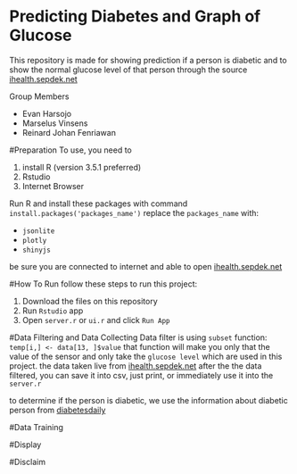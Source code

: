 # Predicting Diabetes and Graph of Glucose
This repository is made for showing prediction if a person is diabetic and to show the normal glucose level of that person through the source [ihealth.sepdek.net](https://ihealth.sepdek.net)

Group Members
* Evan Harsojo
* Marselus Vinsens
* Reinard Johan Fenriawan

#Preparation
To use, you need to
1. install R (version 3.5.1 preferred)
2. Rstudio
3. Internet Browser

Run R and install these packages with command `install.packages('packages_name')`
replace the `packages_name` with:
- `jsonlite`
- `plotly`
- `shinyjs`

be sure you are connected to internet and able to open
[ihealth.sepdek.net](https://ihealth.sepdek.net)

#How To Run
follow these steps to run this project:
1. Download the files on this repository
2. Run `Rstudio` app
3. Open `server.r` or `ui.r` and click `Run App`

#Data Filtering and Data Collecting
Data filter is using `subset` function:
`temp[i,] <- data[13, ]$value`
that function will make you only that the value of the sensor and only take the `glucose level` which are used in this project.
the data taken live from [ihealth.sepdek.net](https://ihealth.sepdek.net)
after the the data filtered, you can save it into csv, just print, or immediately use it into the `server.r`

to determine if the person is diabetic, we use the information about diabetic person from [diabetesdaily](https://www.diabetesdaily.com/learn-about-diabetes/understanding-blood-sugars/is-my-blood-sugar-normal/)

#Data Training

#Display

#Disclaim
